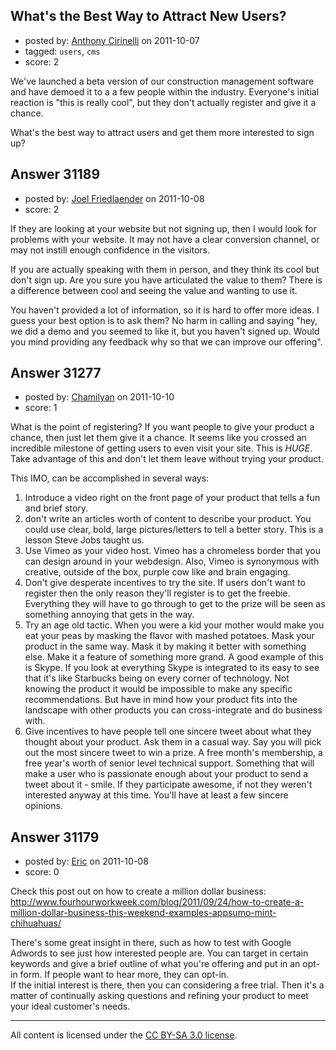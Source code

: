 ## What's the Best Way to Attract New Users?

- posted by: [Anthony Cirinelli](https://stackexchange.com/users/-1/13736-anthony-cirinelli) on 2011-10-07
- tagged: `users`, `cms`
- score: 2

We've launched a beta version of our construction management software and have demoed it to a a few people within the industry. Everyone's initial reaction is "this is really cool", but they don't actually register and give it a chance.

What's the best way to attract users and get them more interested to sign up?



## Answer 31189

- posted by: [Joel Friedlaender](https://stackexchange.com/users/-1/5543-joel-friedlaender) on 2011-10-08
- score: 2

If they are looking at your website but not signing up, then I would look for problems with your website. It may not have a clear conversion channel, or may not instill enough confidence in the visitors.

If you are actually speaking with them in person, and they think its cool but don't sign up. Are you sure you have articulated the value to them? There is a difference between cool and seeing the value and wanting to use it.

You haven't provided a lot of information, so it is hard to offer more ideas. I guess your best option is to ask them? No harm in calling and saying "hey, we did a demo and you seemed to like it, but you haven't signed up. Would you mind providing any feedback why so that we can improve our offering".



## Answer 31277

- posted by: [Chamilyan](https://stackexchange.com/users/-1/12494-chamilyan) on 2011-10-10
- score: 1

What is the point of registering? If you want people to give your product a chance, then just let them give it a chance. It seems like you crossed an incredible milestone of getting users to even visit your site. This is *HUGE*. Take advantage of this and don't let them leave without trying your product. 

This IMO, can be accomplished in several ways:

 1. Introduce a video right on the front page of your product that tells
    a fun and brief story.
 2. don't write an articles worth of content to describe your product.
    You could use clear, bold, large pictures/letters to tell a better
    story. This is a lesson Steve Jobs taught us.
 3. Use Vimeo as your video host. Vimeo has a chromeless border that you
    can design around in your webdesign. Also, Vimeo is synonymous with
    creative, outside of the box, purple cow like and brain engaging.
 4. Don't give desperate incentives to try the site. If users don't want
    to register then the only reason they'll register is to get the
    freebie. Everything they will have to go through to get to the prize
    will be seen as something annoying that gets in the way.
 5. Try an age old tactic. When you were a kid your mother would make
    you eat your peas by masking the flavor with mashed potatoes. Mask your
    product in the same way. Mask it by making it better with something
    else. Make it a feature of something more grand. A good example of
    this is Skype. If you look at everything Skype is integrated to its
    easy to see that it's like Starbucks being on every corner of
    technology. Not knowing the product it would be impossible to make
    any specific recommendations. But have in mind how your product fits
    into the landscape with other products you can cross-integrate and
    do business with.
 6. Give incentives to have people tell one sincere tweet about what
    they thought about your product. Ask them in a casual way. Say you will pick out the most
    sincere tweet to win a prize. A free month's membership, a free
    year's worth of senior level technical support. Something that will
    make a user who is passionate enough about your product to send a tweet
    about it - smile. If they participate awesome, if not they weren't interested anyway at this time. You'll have at least a few sincere opinions.




## Answer 31179

- posted by: [Eric](https://stackexchange.com/users/-1/13738-eric) on 2011-10-08
- score: 0

Check this post out on how to create a million dollar business: http://www.fourhourworkweek.com/blog/2011/09/24/how-to-create-a-million-dollar-business-this-weekend-examples-appsumo-mint-chihuahuas/

There's some great insight in there, such as how to test with Google Adwords to see just how interested people are.  You can target in certain keywords and give a brief outline of what you're offering and put in an opt-in form.  If people want to hear more, they can opt-in.  
If the initial interest is there, then you can considering a free trial.  Then it's a matter of continually asking questions and refining your product to meet your ideal customer's needs.



---

All content is licensed under the [CC BY-SA 3.0 license](https://creativecommons.org/licenses/by-sa/3.0/).
